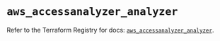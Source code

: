 # `aws_accessanalyzer_analyzer`

Refer to the Terraform Registry for docs: [`aws_accessanalyzer_analyzer`](https://registry.terraform.io/providers/hashicorp/aws/5.61.0/docs/resources/accessanalyzer_analyzer).
